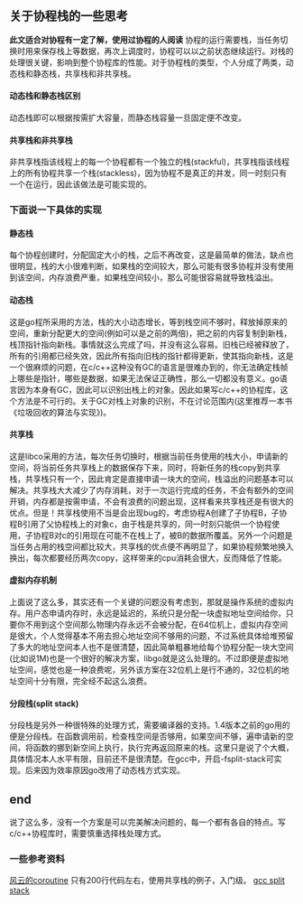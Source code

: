 ## 关于协程栈的一些思考

**此文适合对协程有一定了解，使用过协程的人阅读**
协程的运行需要栈，当任务切换时用来保存栈上等数据，再次上调度时，协程可以以之前状态继续运行。对栈的处理很关键，影响到整个协程库的性能。对于协程栈的类型，个人分成了两类，动态栈和静态栈，共享栈和非共享栈。

#### 动态栈和静态栈区别
动态栈即可以根据按需扩大容量，而静态栈容量一旦固定便不改变。
#### 共享栈和非共享栈
非共享栈指该线程上的每一个协程都有一个独立的栈(stackful)，共享栈指该线程上的所有协程共享一个栈(stackless)，因为协程不是真正的并发，同一时刻只有一个在运行，因此该做法是可能实现的。

### 下面说一下具体的实现

#### 静态栈
每个协程创建时，分配固定大小的栈，之后不再改变，这是最简单的做法，缺点也很明显，栈的大小很难判断，如果栈的空间较大，那么可能有很多协程并没有使用到该空间，内存浪费严重，如果栈空间较小，那么可能很容易就导致栈溢出。

#### 动态栈
这是go程所采用的方法，栈的大小动态增长，等到栈空间不够时，释放掉原来的空间，重新分配更大的空间(例如可以是之前的两倍)，把之前的内容复制到新栈，栈顶指针指向新栈。事情就这么完成了吗，并没有这么容易。旧栈已经被释放了，所有的引用都已经失效，因此所有指向旧栈的指针都得更新，使其指向新栈，这是一个很麻烦的问题，在c/c++这种没有GC的语言是很难办到的，你无法确定栈帧上哪些是指针，哪些是数据，如果无法保证正确性，那么一切都没有意义。go语言因为本身有GC，因此可以识别出栈上的对象。因此如果写c/c++的协程库，这个方法是不可行的。关于GC对栈上对象的识别，不在讨论范围内(这里推荐一本书《垃圾回收的算法与实现》)。

#### 共享栈
这是libco采用的方法，每次任务切换时，根据当前任务使用的栈大小，申请新的空间，将当前任务共享栈上的数据保存下来，同时，将新任务的栈copy到共享栈，共享栈只有一个，因此肯定是直接申请一块大的空间，栈溢出的问题基本可以解决。共享栈大大减少了内存消耗，对于一次运行完成的任务，不会有额外的空间开销，内存都是按需申请，不会有浪费的问题出现，这样看来共享栈还是有很大的优点。但是！共享栈使用不当是会出现bug的，考虑协程A创建了子协程B，子协程B引用了父协程栈上的对象c，由于栈是共享的，同一时刻只能供一个协程使用，子协程B对c的引用现在可能不在栈上了，被B的数据所覆盖。另外一个问题是当任务占用的栈空间都比较大，共享栈的优点便不再明显了，如果协程频繁地换入换出，每次都要经历两次copy，这样带来的cpu消耗会很大，反而降低了性能。

#### 虚拟内存机制
上面说了这么多，其实还有一个关键的问题没有考虑到，那就是操作系统的虚拟内存。用户态申请内存时，永远是延迟的，系统只是分配一块虚拟地址空间给你，只要你不用到这个空间那么物理内存永远不会被分配，在64位机上，虚拟内存空间是很大，个人觉得基本不用去担心地址空间不够用的问题，不过系统具体给堆预留了多大的地址空间本人也不是很清楚，因此简单粗暴地给每个协程分配一块大空间(比如说1M)也是一个很好的解决方案，libgo就是这么处理的。不过即便是虚拟地址空间，感觉也是一种浪费呢，另外该方案在32位机上是行不通的，32位机的地址空间十分有限，完全经不起这么浪费。

#### 分段栈(split stack)
分段栈是另外一种很特殊的处理方式，需要编译器的支持。1.4版本之前的go用的便是分段栈。在函数调用前，检查栈空间是否够用，如果空间不够，遍申请新的空间，将函数的挪到新空间上执行，执行完再返回原来的栈。这里只是说了个大概，具体情况本人水平有限，目前还不是很清楚。在gcc中，开启-fsplit-stack可实现。后来因为效率原因go改用了动态栈方式实现。

## end
说了这么多，没有一个方案是可以完美解决问题的，每一个都有各自的特点。写c/c++协程库时，需要慎重选择栈处理方式。

### 一些参考资料
[风云的coroutine](https://github.com/cloudwu/coroutine) 只有200行代码左右，使用共享栈的例子，入门级。
[gcc split stack](https://gcc.gnu.org/wiki/SplitStacks)

